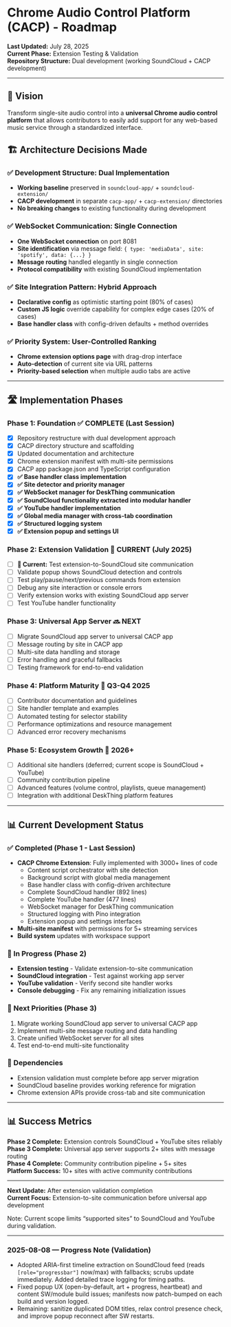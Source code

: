 # Chrome Audio Control Platform (CACP) - Roadmap

**Last Updated:** July 28, 2025  
**Current Phase:** Extension Testing & Validation  
**Repository Structure:** Dual development (working SoundCloud + CACP development)

---

## 🎯 **Vision**

Transform single-site audio control into a **universal Chrome audio control platform** that allows contributors to easily add support for any web-based music service through a standardized interface.

## 🏗️ **Architecture Decisions Made**

### **✅ Development Structure: Dual Implementation**
- **Working baseline** preserved in `soundcloud-app/` + `soundcloud-extension/`
- **CACP development** in separate `cacp-app/` + `cacp-extension/` directories
- **No breaking changes** to existing functionality during development

### **✅ WebSocket Communication: Single Connection**
- **One WebSocket connection** on port 8081
- **Site identification** via message field: `{ type: 'mediaData', site: 'spotify', data: {...} }`
- **Message routing** handled elegantly in single connection
- **Protocol compatibility** with existing SoundCloud implementation

### **✅ Site Integration Pattern: Hybrid Approach**
- **Declarative config** as optimistic starting point (80% of cases)
- **Custom JS logic** override capability for complex edge cases (20% of cases)
- **Base handler class** with config-driven defaults + method overrides

### **✅ Priority System: User-Controlled Ranking**
- **Chrome extension options page** with drag-drop interface
- **Auto-detection** of current site via URL patterns
- **Priority-based selection** when multiple audio tabs are active

---

## 🛣️ **Implementation Phases**

### **Phase 1: Foundation** ✅ **COMPLETE (Last Session)**
- [x] Repository restructure with dual development approach
- [x] CACP directory structure and scaffolding
- [x] Updated documentation and architecture
- [x] Chrome extension manifest with multi-site permissions
- [x] CACP app package.json and TypeScript configuration
- [x] **✅ Base handler class implementation**
- [x] **✅ Site detector and priority manager**
- [x] **✅ WebSocket manager for DeskThing communication**
- [x] **✅ SoundCloud functionality extracted into modular handler**
- [x] **✅ YouTube handler implementation**
- [x] **✅ Global media manager with cross-tab coordination**
- [x] **✅ Structured logging system**
- [x] **✅ Extension popup and settings UI**

### **Phase 2: Extension Validation** 🔄 **CURRENT (July 2025)**
- [ ] **🎯 Current:** Test extension-to-SoundCloud site communication
- [ ] Validate popup shows SoundCloud detection and controls
- [ ] Test play/pause/next/previous commands from extension
- [ ] Debug any site interaction or console errors
- [ ] Verify extension works with existing SoundCloud app server
- [ ] Test YouTube handler functionality

### **Phase 3: Universal App Server** 🔜 **NEXT**
- [ ] Migrate SoundCloud app server to universal CACP app
- [ ] Message routing by site in CACP app
- [ ] Multi-site data handling and storage
- [ ] Error handling and graceful fallbacks
- [ ] Testing framework for end-to-end validation

### **Phase 4: Platform Maturity** 🎯 **Q3-Q4 2025**
- [ ] Contributor documentation and guidelines
- [ ] Site handler template and examples
- [ ] Automated testing for selector stability
- [ ] Performance optimizations and resource management
- [ ] Advanced error recovery mechanisms

### **Phase 5: Ecosystem Growth** 🚀 **2026+**
- [ ] Additional site handlers (deferred; current scope is SoundCloud + YouTube)
- [ ] Community contribution pipeline
- [ ] Advanced features (volume control, playlists, queue management)
- [ ] Integration with additional DeskThing platform features

---

## 📊 **Current Development Status**

### **✅ Completed (Phase 1 - Last Session)**
- **CACP Chrome Extension**: Fully implemented with 3000+ lines of code
  - Content script orchestrator with site detection
  - Background script with global media management
  - Base handler class with config-driven architecture
  - Complete SoundCloud handler (892 lines)
  - Complete YouTube handler (477 lines)
  - WebSocket manager for DeskThing communication
  - Structured logging with Pino integration
  - Extension popup and settings interfaces
- **Multi-site manifest** with permissions for 5+ streaming services
- **Build system** updates with workspace support

### **🔄 In Progress (Phase 2)**
- **Extension testing** - Validate extension-to-site communication
- **SoundCloud integration** - Test against working app server
- **YouTube validation** - Verify second site handler works
- **Console debugging** - Fix any remaining initialization issues

### **🎯 Next Priorities (Phase 3)**
1. Migrate working SoundCloud app server to universal CACP app
2. Implement multi-site message routing and data handling
3. Create unified WebSocket server for all sites
4. Test end-to-end multi-site functionality

### **🔗 Dependencies**
- Extension validation must complete before app server migration
- SoundCloud baseline provides working reference for migration
- Chrome extension APIs provide cross-tab and site communication

---

## 📊 **Success Metrics**

**Phase 2 Complete:** Extension controls SoundCloud + YouTube sites reliably  
**Phase 3 Complete:** Universal app server supports 2+ sites with message routing  
**Phase 4 Complete:** Community contribution pipeline + 5+ sites  
**Platform Success:** 10+ sites with active community contributions

---

**Next Update:** After extension validation completion  
**Current Focus:** Extension-to-site communication before universal app development

Note: Current scope limits “supported sites” to SoundCloud and YouTube during validation.

---

### 2025-08-08 — Progress Note (Validation)

- Adopted ARIA-first timeline extraction on SoundCloud feed (reads `[role="progressbar"]` now/max) with fallbacks; scrubs update immediately. Added detailed trace logging for timing paths.
- Fixed popup UX (open-by-default, art + progress, heartbeat) and content SW/module build issues; manifests now patch-bumped on each build and version logged.
- Remaining: sanitize duplicated DOM titles, relax control presence check, and improve popup reconnect after SW restarts.
